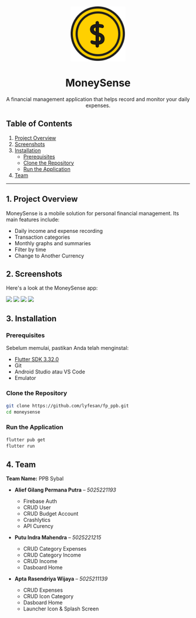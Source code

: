 <p align="center">
  <img src="assets/icons/logo_app.png" width="150" alt="MoneySense Logo">
</p>

<h1 align="center">MoneySense</h1>
<p align="center">A financial management application that helps record and monitor your daily expenses.</p>

## Table of Contents

1. [Project Overview](#1-project-overview)
2. [Screenshots](#2-screenshots)
3. [Installation](#3-installation)
   - [Prerequisites](#prerequisites)
   - [Clone the Repository](#clone-the-repository)
   - [Run the Application](#run-the-application)
4. [Team](#4-team)

---

## 1. Project Overview

MoneySense is a mobile solution for personal financial management. Its main features include:
- Daily income and expense recording
- Transaction categories
- Monthly graphs and summaries
- Filter by time
- Change to Another Currency

## 2. Screenshots

Here's a look at the MoneySense app:

<img src="https://github.com/user-attachments/assets/9291f7e3-992c-4bb0-a200-459a2da57a0d" width="200"/>
<img src="https://github.com/user-attachments/assets/4d23259f-b4c9-4681-9e62-316d4e6cf1f9" width="200"/>
<img src="https://github.com/user-attachments/assets/454a0113-8ffa-4fcd-b5e7-b8892be8b19c" width="200"/>
<img src="https://github.com/user-attachments/assets/7ad75ced-b0ff-4e80-8cb7-5ef5b8996ac3" width="200"/>


## 3. Installation

### Prerequisites

Sebelum memulai, pastikan Anda telah menginstal:

- [Flutter SDK 3.32.0](https://docs.flutter.dev/get-started/install/windows/mobile)
- Git
- Android Studio atau VS Code
- Emulator

### Clone the Repository

```bash
git clone https://github.com/lyfesan/fp_ppb.git
cd moneysense
```
### Run the Application

```bash
flutter pub get
flutter run
```

## 4. Team

**Team Name:** PPB Sybal

- **Alief Gilang Permana Putra** – *5025221193*
  - Firebase Auth 
  - CRUD User 
  - CRUD Budget Account
  - Crashlytics
  - API Curency

- **Putu Indra Mahendra** – *5025221215*
  - CRUD Category Expenses
  - CRUD Category Income
  - CRUD Income
  - Dasboard Home

- **Apta Rasendriya Wijaya** – *5025211139*
  - CRUD Expenses
  - CRUD Icon Category
  - Dasboard Home
  - Launcher Icon & Splash Screen
